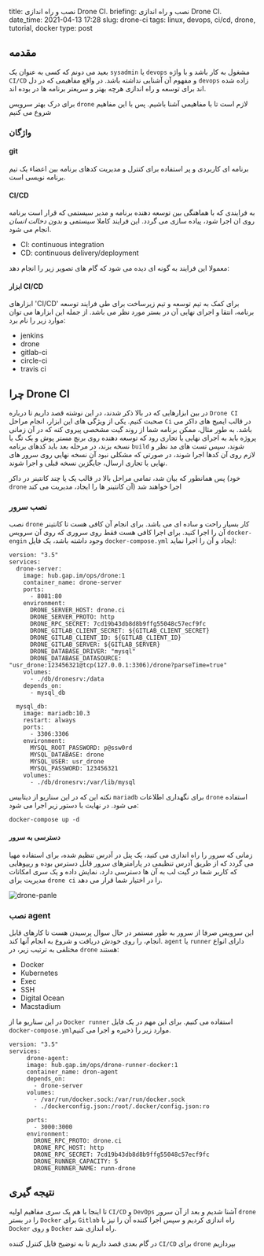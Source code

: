 title: نصب و راه اندازی Drone CI.
briefing: نصب و راه اندازی Drone CI.
date_time: 2021-04-13 17:28
slug: drone-ci
tags: linux, devops, ci/cd, drone, tutorial, docker
type: post

## مقدمه

بعید می دونم که کسی به عنوان یک `sysadmin` یا `devops` مشغول به کار باشد و با واژه `CI/CD` و مفهوم آن آشنایی نداشته باشد.
در واقع مفاهیمی که در دل `devops` زاده شده اند برای توسعه و راه اندازی هرچه بهتر و سریعتر برنامه ها در بوده اند.

برای درک بهتر سرویس `drone` لازم است تا با مفاهیمی آشنا باشیم. پس با این مفاهیم شروع می کنیم

### واژگان

#### git

برنامه ای کاربردی و پر استفاده برای کنترل و مدیریت کدهای برنامه بین اعضاء یک تیم برنامه نویسی است.

#### CI/CD

به فرایندی که با هماهنگی بین توسعه دهنده برنامه و مدیر سیستمی که قرار است برنامه روی ان اجرا شود، پیاده سازی می گردد.
این فرایند کاملا سیستمی و *بدون دخالت انسان* انجام می شود.

 * CI: continuous integration
 * CD: continuous delivery/deployment

معمولا این فرایند به گونه ای دیده می شود که گام های تصویر زیر را انجام دهد:

####  ابزار CI/CD

ابزارهای 'CI/CD' برای کمک به تیم توسعه و تیم زیرساخت برای طی فرایند توسعه برنامه، انتقا و اجرای نهایی آن در بستر مورد نظر می باشد.
از جمله این ابزارها می توان موارد زیر را نام برد:

 * jenkins
 * drone
 * gitlab-ci
 * circle-ci
 * travis ci

## چرا Drone CI

در بین ابزارهایی که در بالا ذکر شدند، در این نوشته قصد داریم تا درباره `Drone CI` صحبت کنیم.
یکی از ویژگی های این ابزار، انجام مراحل `Ci` در قالب ایمیج های داکر می باشد. به طور مثال، ممکن برنامه شما
از روند گیت مشخصی پیروی کنه که در آن زمانی پروژه باید به اجرای نهایی یا تجاری رود که توسعه دهنده روی برنچ مستر پوش و یک تگ یا نسخه بزند، در مرحله بعد باید
کدهای برنامه `build` شوند، سپس تست های مد نظر و لازم روی آن کدها اجرا شوند، در صورتی که مشکلی نبود آن نسخه
نهایی روی سرور های نهایی یا تجاری ارسال، جایگزین نسخه قبلی و اجرا شوند.

پس همانطور که بیان شد، تمامی مراحل بالا در قالب یک یا چند کانتینر در داکر (خود `drone` آن کانتینر ها را ایجاد، مدیریت می کند)
اجرا خواهند شد

### نصب سرور

نصب `drone` کار بسیار راحت و ساده ای می باشد. برای انجام آن کافی هست تا کانتینر آن را اجرا کنید. برای اجرا 
کافی هست فقط روی سروری که روی آن سرویس `docker-engin` وجود داشته باشد، یک فایل `docker-compose.yml` ایجاد 
و آن را اجرا نماید:

    version: "3.5"
    services:
      drone-server:
        image: hub.gap.im/ops/drone:1
        container_name: drone-server
        ports:
          - 8081:80
        environment:
          DRONE_SERVER_HOST: drone.ci
          DRONE_SERVER_PROTO: http
          DRONE_RPC_SECRET: 7cd19b43db8d8b9ffg55048c57ecf9fc
          DRONE_GITLAB_CLIENT_SECRET: ${GITLAB_CLIENT_SECRET}
          DRONE_GITLAB_CLIENT_ID: ${GITLAB_CLIENT_ID}
          DRONE_GITLAB_SERVER: ${GITLAB_SERVER}
          DRONE_DATABASE_DRIVER: "mysql"
          DRONE_DATABASE_DATASOURCE: "usr_drone:123456321@tcp(127.0.0.1:3306)/drone?parseTime=true"
        volumes:
          - ./db/dronesrv:/data
        depends_on:
          - mysql_db
    
      mysql_db:
        image: mariadb:10.3
        restart: always
        ports:
          - 3306:3306
        environment:
          MYSQL_ROOT_PASSWORD: p@ssw0rd
          MYSQL_DATABASE: drone
          MYSQL_USER: usr_drone
          MYSQL_PASSWORD: 123456321
        volumes:
          - ./db/dronesrv:/var/lib/mysql

نکته این که در این سناریو از دیتابیس `mariadb` برای نگهداری اطلاعات `drone` استفاده می شود. در نهایت با دستور
زیر اجرا می شود:

    docker-compose up -d

#### دسترسی به سرور

زمانی که سرور را راه اندازی می کنید، یک پنل  در آدرس تنظیم شده، برای استفاده مهیا می گردد که از طریق آدرس 
تنظیمی در پارامترهای سرور قابل دسترس بوده و ریپوهایی که کاربر شما در گیت لب به آن ها دسترسی دارد، نمایش 
داده و یک سری امکانات مدیریت برای `drone ci` را در اختیار شما قرار می دهد.

![drone-panle](drone-panel.png)

### نصب agent

این سرویس صرفا از سرور به طور مستمر در حال سوال پرسیدن هست تا کارهای قابل انجام، را روی خودش دریافت و شروع
به انجام آنها کند.  `agent` یا `runner` دارای انواع مختلفی به ترتیب زیر، در `drone` هستند:

 - Docker
 - Kubernetes
 - Exec
 - SSH
 - Digital Ocean
 - Macstadium

در این سناریو ما از `Docker runner` استفاده می کنیم. برای این مهم در یک فایل `docker-compose.yml`موارد 
زیر را ذخیره و اجرا می کنیم.

    version: "3.5"
    services:
         drone-agent:
         image: hub.gap.im/ops/drone-runner-docker:1
         container_name: dron-agent
         depends_on:
           - drone-server
         volumes:
           - /var/run/docker.sock:/var/run/docker.sock
           - ./dockerconfig.json:/root/.docker/config.json:ro
       
         ports:
           - 3000:3000
         environment:
           DRONE_RPC_PROTO: drone.ci
           DRONE_RPC_HOST: http
           DRONE_RPC_SECRET: 7cd19b43db8d8b9ffg55048c57ecf9fc
           DRONE_RUNNER_CAPACITY: 5
           DRONE_RUNNER_NAME: runn-drone

## نتیجه گیری

تا اینجا با هم یک سری مفاهیم اولیه `CI/CD` و `DevOps` آشنا شدیم و بعد از آن سرور `drone` را در بستر 
`Docker` برای `Gitlab` راه اندازی کردیم و سپس اجرا کننده آن را نیز با `Docker` و روی `Docker` راه اندازی شد.

در گام بعدی قصد داریم تا به توضیح فایل کنترل کننده `CI/CD` برای `drone` بپردازیم

